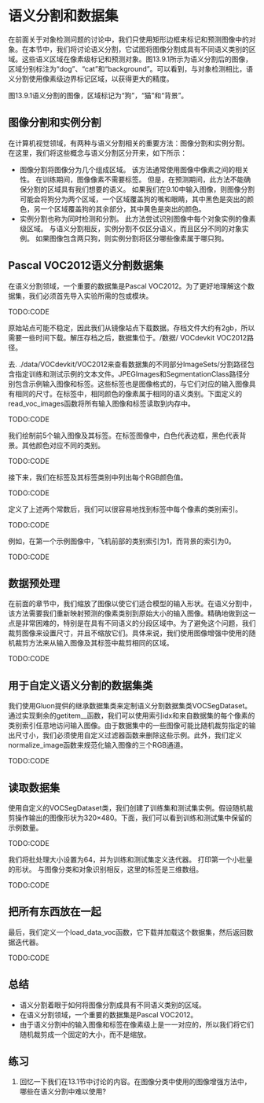 

<!--
 * @version:
 * @Author:  StevenJokes https://github.com/StevenJokes
 * @Date: 2020-07-30 19:15:10
 * @LastEditors:  StevenJokes https://github.com/StevenJokes
 * @LastEditTime: 2020-07-30 19:25:06
 * @Description:MT
 * @TODO::
 * @Reference:http://preview.d2l.ai/d2l-en/master/chapter_computer-vision/semantic-segmentation-and-dataset.html
-->

# 语义分割和数据集

在前面关于对象检测问题的讨论中，我们只使用矩形边框来标记和预测图像中的对象。在本节中，我们将讨论语义分割，它试图将图像分割成具有不同语义类别的区域。这些语义区域在像素级标记和预测对象。图13.9.1所示为语义分割后的图像，区域分别标注为“dog”、“cat”和“background”。可以看到，与对象检测相比，语义分割使用像素级边界标记区域，以获得更大的精度。

图13.9.1语义分割的图像，区域标记为“狗”，“猫”和“背景”。

## 图像分割和实例分割

在计算机视觉领域，有两种与语义分割相关的重要方法：图像分割和实例分割。 在这里，我们将这些概念与语义分割区分开来，如下所示：

* 图像分割将图像分为几个组成区域。 该方法通常使用图像中像素之间的相关性。 在训练期间，图像像素不需要标签。 但是，在预测期间，此方法不能确保分割的区域具有我们想要的语义。 如果我们在9.10中输入图像，则图像分割可能会将狗分为两个区域，一个区域覆盖狗的嘴和眼睛，其中黑色是突出的颜色，另一个区域覆盖狗的其余部分，其中黄色是突出的颜色。
* 实例分割也称为同时检测和分割。 此方法尝试识别图像中每个对象实例的像素级区域。 与语义分割相反，实例分割不仅区分语义，而且区分不同的对象实例。 如果图像包含两只狗，则实例分割将区分哪些像素属于哪只狗。

## Pascal VOC2012语义分割数据集

在语义分割领域，一个重要的数据集是Pascal VOC2012。为了更好地理解这个数据集，我们必须首先导入实验所需的包或模块。

TODO:CODE

原始站点可能不稳定，因此我们从镜像站点下载数据。存档文件大约有2gb，所以需要一些时间下载。解压存档之后，数据集位于。/数据/ VOCdevkit VOC2012路径。

去. ./data/VOCdevkit/VOC2012来查看数据集的不同部分ImageSets/分割路径包含指定训练和测试示例的文本文件。JPEGImages和SegmentationClass路径分别包含示例输入图像和标签。这些标签也是图像格式的，与它们对应的输入图像具有相同的尺寸。在标签中，相同颜色的像素属于相同的语义类别。下面定义的read_voc_images函数将所有输入图像和标签读取到内存中。

TODO:CODE

我们绘制前5个输入图像及其标签。在标签图像中，白色代表边框，黑色代表背景。其他颜色对应不同的类别。

TODO:CODE

接下来，我们在标签及其标签类别中列出每个RGB颜色值。

TODO:CODE

定义了上述两个常数后，我们可以很容易地找到标签中每个像素的类别索引。

TODO:CODE

例如，在第一个示例图像中，飞机前部的类别索引为1，而背景的索引为0。

TODO:CODE

## 数据预处理

在前面的章节中，我们缩放了图像以使它们适合模型的输入形状。在语义分割中，该方法需要我们重新映射预测的像素类别到原始大小的输入图像。精确地做到这一点是非常困难的，特别是在具有不同语义的分段区域中。为了避免这个问题，我们裁剪图像来设置尺寸，并且不缩放它们。具体来说，我们使用图像增强中使用的随机裁剪方法来从输入图像及其标签中裁剪相同的区域。

TODO:CODE

## 用于自定义语义分割的数据集类

我们使用Gluon提供的继承数据集类来定制语义分割数据集类VOCSegDataset。通过实现剩余的getitem__函数，我们可以使用索引idx和来自数据集的每个像素的类别索引任意地访问输入图像。由于数据集中的一些图像可能比随机裁剪指定的输出尺寸小，我们必须使用自定义过滤器函数来删除这些示例。此外，我们定义normalize_image函数来规范化输入图像的三个RGB通道。

TODO:CODE

## 读取数据集

使用自定义的VOCSegDataset类，我们创建了训练集和测试集实例。假设随机裁剪操作输出的图像形状为320×480。下面，我们可以看到训练和测试集中保留的示例数量。

TODO:CODE

我们将批处理大小设置为64，并为训练和测试集定义迭代器。 打印第一个小批量的形状。 与图像分类和对象识别相反，这里的标签是三维数组。

TODO:CODE


## 把所有东西放在一起

最后，我们定义一个load_data_voc函数，它下载并加载这个数据集，然后返回数据迭代器。

TODO:CODE

## 总结

* 语义分割着眼于如何将图像分割成具有不同语义类别的区域。
* 在语义分割领域，一个重要的数据集是Pascal VOC2012。
* 由于语义分割中的输入图像和标签在像素级上是一一对应的，所以我们将它们随机裁剪成一个固定的大小，而不是缩放。

## 练习

1. 回忆一下我们在13.1节中讨论的内容。在图像分类中使用的图像增强方法中，哪些在语义分割中难以使用?
